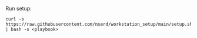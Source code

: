 Run setup:
```
curl -s https://raw.githubusercontent.com/nserd/workstation_setup/main/setup.sh | bash -s <playbook>
```